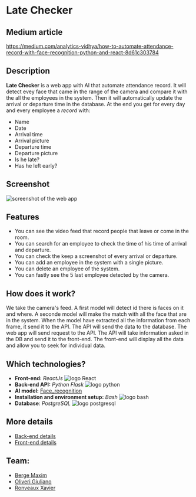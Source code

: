# Late Checker

## Medium article
https://medium.com/analytics-vidhya/how-to-automate-attendance-record-with-face-recognition-python-and-react-8d61c303784

## Description

**Late Checker** is a web app with AI that automate attendance record.
It will detect evey face that came in the range of the camera and compare it with the all the employees
in the system. Then it will automatically update the arrival or departure time in the database.
At the end you get for every day and every employee a *record* with:
* Name
* Date
* Arrival time
* Arrival picture
* Departure time
* Departure picture
* Is he late?
* Has he left early?

## Screenshot
![screenshot of the web app](assets/screenshot-webapp.png)

## Features

* You can see the video feed that record people that leave or come in the room.
* You can search for an employee to check the time of his time of arrival and departure.
* You can check the keep a screenshot of every arrival or departure.
* You can add an employee in the system with a single picture.
* You can delete an employee of the system.
* You can fastly see the 5 last employee detected by the camera.


## How does it work?

We take the camera's feed. A first model will detect id there is faces on it and where.
A seconde model will make the match with all the face that are in the system.
When the model have extracted all the information from each frame, it send it to the API.
The API will send the data to the database.
The web app will send request to the API. The API will take information asked in the DB and send it to the front-end.
The front-end will display all the data and allow you to seek for individual data.


## Which technologies?

* **Front-end:** *ReactJs* ![logo React](assets/react-logo.png)
* **Back-end API:** *Python Flask* ![logo python](assets/python-logo.png)
* **AI model:** [Face_recognition](https://github.com/ageitgey/face_recognition)
* **Installation and environment setup:** *Bash* ![logo bash](assets/bash-logo.png)
* **Database**: *PostgreSQL* ![logo postgresql](assets/postgresql-logo.png)


## More details
* [Back-end details](API/README.md)
* [Front-end details](FRONT/late-checker/README.md)


## Team:

* [Berge Maxim](https://www.linkedin.com/in/maxim-berge-94b486179/)
* [Oliveri Giuliano](https://www.linkedin.com/in/giuliano-oliveri-b83b93183/)
* [Ronveaux Xavier](https://www.linkedin.com/in/xavier-ronveaux-a472b5178/)
